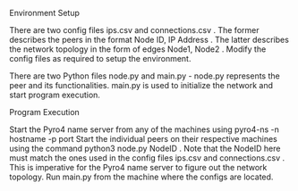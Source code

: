 Environment Setup

There are two config files ips.csv and connections.csv . The former describes the peers in the format Node ID, IP Address . The latter describes the network topology in the form of edges Node1, Node2 . Modify the config files as required to setup the environment.

There are two Python files node.py and main.py - node.py represents the peer and its functionalities. main.py is used to initialize the network and start program execution.

Program Execution

Start the Pyro4 name server from any of the machines using pyro4-ns -n hostname -p port
Start the individual peers on their respective machines using the command python3 node.py NodeID . Note that the NodeID here must match the ones used in the config files ips.csv and connections.csv . This is imperative for the Pyro4 name server to figure out the network topology. Run main.py from the machine where the configs are located.
